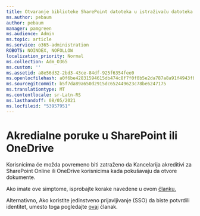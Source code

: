 ```yaml
---
title: Otvaranje biblioteke SharePoint datoteka u istraživaču datoteka
ms.author: pebaum
author: pebaum
manager: pamgreen
ms.audience: Admin
ms.topic: article
ms.service: o365-administration
ROBOTS: NOINDEX, NOFOLLOW
localization_priority: Normal
ms.collection: Adm_O365
ms.custom: ''
ms.assetid: a8e56d32-2bd3-43ce-84df-925f6354fee0
ms.openlocfilehash: a0f6be42831594615db474c8f7f0f0b5e2da787a8a91f4943fb2c27ec57abb2a
ms.sourcegitcommit: b5f7da89a650d2915dc652449623c78be6247175
ms.translationtype: MT
ms.contentlocale: sr-Latn-RS
ms.lasthandoff: 08/05/2021
ms.locfileid: "53957951"
---
```

# <a name="credential-messages-in-sharepoint-or-onedrive"></a>Akredialne poruke u SharePoint ili OneDrive

Korisnicima će možda povremeno biti zatraženo da Kancelarija akreditivi za SharePoint Online ili OneDrive korisnicima kada pokušavaju da otvore dokumente.

Ako imate ove simptome, isprobajte korake navedene u ovom [članku.](https://support.microsoft.com/help/2913639/office-applications-periodically-prompt-for-credentials-to-sharepoint)

Alternativno, Ako koristite jedinstveno prijavljivanje (SSO) da biste potvrdili identitet, umesto toga pogledajte [ovaj](https://support.microsoft.com/help/4025962/cant-sign-in-after-update-to-office-2016-build-16-0-7967-on-windows-10) članak.
